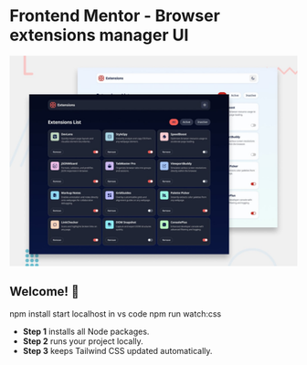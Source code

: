 # Frontend Mentor - Browser extensions manager UI

![Design preview for the Browser extensions manager UI coding challenge](./preview.jpg)

## Welcome! 👋

npm install 
start localhost in vs code
npm run watch:css

- **Step 1** installs all Node packages.  
- **Step 2** runs your project locally.  
- **Step 3** keeps Tailwind CSS updated automatically.  
